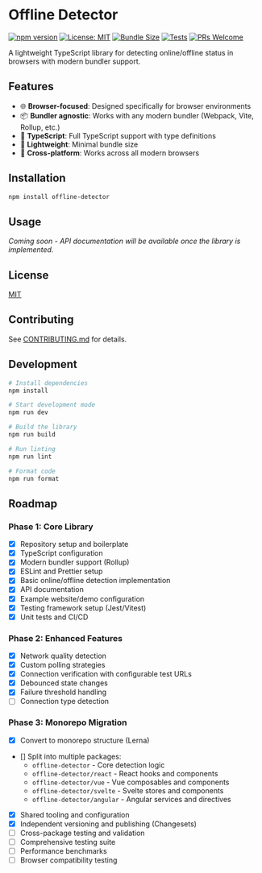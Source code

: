 # Offline Detector

[![npm version](https://img.shields.io/npm/v/offline-detector.svg?style=flat-square)](https://www.npmjs.com/package/offline-detector)
[![License: MIT](https://img.shields.io/badge/license-MIT-blue.svg?style=flat-square)](https://github.com/hiteshshetty-dev/offline-detector/blob/main/LICENSE)
[![Bundle Size](https://img.shields.io/bundlephobia/minzip/offline-detector?style=flat-square)](https://bundlephobia.com/package/offline-detector)
[![Tests](https://img.shields.io/github/actions/workflow/status/hiteshshetty-dev/offline-detector/ci.yml?branch=main&label=tests&style=flat-square)](https://github.com/hiteshshetty-dev/offline-detector/actions/workflows/ci.yml)
[![PRs Welcome](https://img.shields.io/badge/PRs-welcome-brightgreen.svg?style=flat-square)](https://github.com/hiteshshetty-dev/offline-detector/blob/main/CONTRIBUTING.md)

A lightweight TypeScript library for detecting online/offline status in browsers with modern bundler support.

## Features

- 🌐 **Browser-focused**: Designed specifically for browser environments
- 📦 **Bundler agnostic**: Works with any modern bundler (Webpack, Vite, Rollup, etc.)
- 🔧 **TypeScript**: Full TypeScript support with type definitions
- 🚀 **Lightweight**: Minimal bundle size
- 📱 **Cross-platform**: Works across all modern browsers

## Installation

```bash
npm install offline-detector
```

## Usage

_Coming soon - API documentation will be available once the library is implemented._

## License

[MIT](./LICENSE)

## Contributing

See [CONTRIBUTING.md](./CONTRIBUTING.md) for details.

## Development

```bash
# Install dependencies
npm install

# Start development mode
npm run dev

# Build the library
npm run build

# Run linting
npm run lint

# Format code
npm run format
```

## Roadmap

### Phase 1: Core Library

- [x] Repository setup and boilerplate
- [x] TypeScript configuration
- [x] Modern bundler support (Rollup)
- [x] ESLint and Prettier setup
- [x] Basic online/offline detection implementation
- [x] API documentation
- [x] Example website/demo configuration
- [x] Testing framework setup (Jest/Vitest)
- [x] Unit tests and CI/CD

### Phase 2: Enhanced Features

- [x] Network quality detection
- [x] Custom polling strategies
- [x] Connection verification with configurable test URLs
- [x] Debounced state changes
- [x] Failure threshold handling
- [ ] Connection type detection

### Phase 3: Monorepo Migration

- [x] Convert to monorepo structure (Lerna)
- [] Split into multiple packages:
  - `offline-detector` - Core detection logic
  - `offline-detector/react` - React hooks and components
  - `offline-detector/vue` - Vue composables and components
  - `offline-detector/svelte` - Svelte stores and components
  - `offline-detector/angular` - Angular services and directives
- [x] Shared tooling and configuration
- [x] Independent versioning and publishing (Changesets)
- [ ] Cross-package testing and validation
- [ ] Comprehensive testing suite
- [ ] Performance benchmarks
- [ ] Browser compatibility testing
